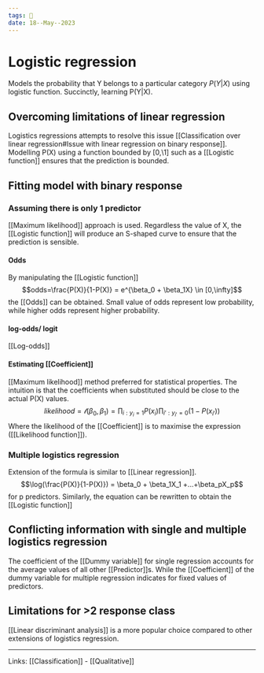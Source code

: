 ```yaml
---
tags: 🌱
date: 18--May--2023
---
```


# Logistic regression
Models the probability that Y belongs to a particular category $P(Y|X)$ using logistic function. Succinctly, learning P(Y|X). 
## Overcoming limitations of linear regression
Logistics regressions attempts to resolve this issue [[Classification over linear regression#Issue with linear regression on binary response]].
Modelling P(X) using a function bounded by \[0,\1] such as a [[Logistic function]] ensures that the prediction is bounded.
## Fitting model with binary response
### Assuming there is only 1 predictor
[[Maximum likelihood]] approach is used. Regardless the value of X, the [[Logistic function]] will produce an S-shaped curve to ensure that the prediction is sensible.
#### Odds
By manipulating the [[Logistic function]]
$$odds=\frac{P(X)}{1-P(X)} = e^{\beta_0 + \beta_1X} \in [0,\infty]$$
the [[Odds]] can be obtained. Small value of odds represent low probability, while higher odds represent higher probability.
#### log-odds/ logit
[[Log-odds]]
#### Estimating [[Coefficient]]
[[Maximum likelihood]] method preferred for statistical properties. The intuition is that the coefficients when substituted should be close to the actual P(X) values.
$$likelihood = \mathscr{l}(\beta_0,\beta_1) = \prod_{i:y_i=1} P(x_i) \prod_{i':y_{i'}=0}(1-P(x_{i'}))$$
Where the likelihood of the [[Coefficient]] is to maximise the expression ([[Likelihood function]]).
### Multiple logistics regression
Extension of the formula is similar to [[Linear regression]].
$$\log(\frac{P(X)}{1-P(X)}) = \beta_0 + \beta_1X_1 +...+\beta_pX_p$$
for p predictors. Similarly, the equation can be rewritten to obtain the [[Logistic function]]
## Conflicting information with single and multiple logistics regression
The coefficient of the [[Dummy variable]] for single regression accounts for the average values of all other [[Predictor]]s. While the [[Coefficient]] of the dummy variable for multiple regression indicates for fixed values of predictors.
## Limitations for >2 response class
[[Linear discriminant analysis]] is a more popular choice compared to other extensions of logistics regression.

---
Links: [[Classification]] - [[Qualitative]]